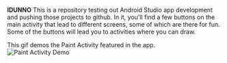 <strong>IDUNNO</strong>
This is a repository testing out Android Studio app development and pushing those projects to github. 
In it, you'll find a few buttons on the main activity that lead to different screens, some of which are there for fun.
Some of the buttons will lead you to activities where you can draw.

This gif demos the Paint Activity featured in the app.<br>
<img src="https://i.imgur.com/cW3YORA.gif" alt="Paint Activity Demo">
